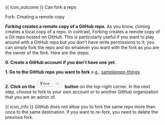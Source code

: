 <span id="prereqs"><panel src="../pull/unit-inElsewhere-asFlat.md" boilerplate header="{{ icon_prereq }} %%Tools → Git & GitHub → Pull%%" popup-url="{{ baseUrl }}/gitAndGithub/pull" /></span>

<span id="outcomes">{{ icon_outcome }} Can fork a repo</span>

<span id="title">Fork: Creating a remote copy</span>

<div id="body">

**_Forking_ creates a remote copy of a GitHub repo**. As you know, cloning creates a local copy of a repo. In contrast, Forking creates a remote copy of a Git repo hosted on GitHub. This is particularly useful if you want to play around with a GitHub repo but you don't have write permissions to it; you can simply fork the repo and do whatever you want with the fork as you are the owner of the fork. Here are the steps:

**0. Create a GitHub account if you don't have one yet.**

**1. Go to the GitHub repo you want to fork** e.g., [samplerepo-things](https://github.com/se-edu/samplerepo-things)

**2. Click on the <img src="images/fork.png" height="30" /> button** on the top-right corner. In the next step, choose to fork to your own account or to another GitHub organization that you are an admin of.

{{ icon_info }} GitHub does not allow you to fork the same repo more than once to the same destination. If you want to re-fork, you need to delete the previous fork.

</div>

<div id="extras">
</div>
